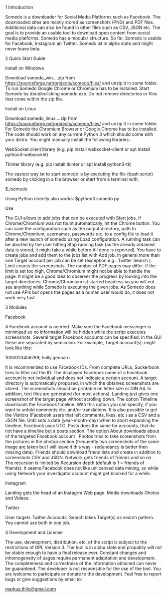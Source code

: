 1 Introduction

Somedo is a downloader for Social Media Platforms such as Facebook.
The downloaded sites are mainly stored as screenshots (PNG) and PDF files.
Additional data can also be found in other files such as CSV, JSON etc.
The goal is to provide an usable tool to download open content from social media
platforms. Somedo has a modular structure. So far, Somedo is usable for Facebook,
Instagram an Twitter. Somedo ist in alpha state and might never leave beta.


2 Quick Start Guide

Install on Windows

Download somedo_win....zip from https://sourceforge.net/projects/somedo/files/
and unzip it in some folder. To run Somedo Google Chrome or Chromium has to be
installed.
Start Somedo by doubleclicking somedo.exe. Do not remove directories or files that
come within the zip file.


Install on Linux

Download somedo_linux....zip from https://sourceforge.net/projects/somedo/files/
and unzip it in some folder.
For Somedo the Chromium Browser or Google Chrome has to be installed. The code
should work on any current Python 3 which should come with your distro. You might
manually install the following libraries:

WebSocket client library
(e.g. pip install websocket-client or apt install python3-websocket)

TkInter library
(e.g. pip install tkinter or apt install python3-tk)

The easiest way ist to start somedo is by executing the file (bash script) somedo
by clicking in a file browser or start from a terminal with:

$./somedo

Using Python directly also works:
$python3 somedo.py


Use

The GUI allows to add jobs that can be executed with Start jobs. If Chrome/Chromium
was not fount automatically, hit the Chrome button. You can save the configuration
such as the output directory, path to Chrome/Chromium, usernames, passwords etc. to
a config file to load it after a new launch of somedo using Load configuration.
A running task can be aborted by the user hitting Stop running task (as the already
obtained data is stored, it might take a while before All done is reported).
You have to create jobs and add them to the jobs list with Add job. In general more
than one Target account per job can be set (exception e.g.: Twitter Search ).
Limit counts the screenshots. The number of PDF pages may differ. If the limit is set
too high, Chrome/Chromium might not be able to handle the page.
It might be a good idea to observer the progress by looking into the target directories.
Chrome/Chromium ist started headless so you will not see anything while Somedo is
executing the given jobs. As Somedo does not use APIs but opens the pages as a human
user would do, it does not work very fast.


3 Modules

Facebook

A Facebook account is needed. Make sure the Facebook messenger is minimized so no
information will be hidden while the script executes screenshots. Several target
Facebook accounts can be specified. In the GUI these are separated by semicolon.
For example, Target account(s): might look like this:

1000023456789; holly.gennaro

It is recommended to use Facebook IDs. From complete URLs, Suckerbook tries to filter
out the ID. The displayed Facebook name of a Facebook account is not individual and does
not indicate a certain account.
A target directory is automatically proposed, in which the obtained screenshots are stored.
The screenshots should be printable on letter size or DIN A4. In addition, text files are
generated (for most actions).
Landing just gives one screenshot of the target page without scrolling down. The option
Timeline downloads the Facebook timeline. With this option you can specify, if you want to
unfold comments etc. and/or translations. It is also possible to get the Visitors (Facebook
users that left comments, likes. etc.) as a CSV and a JSON file. Until sets a date
(year-month-day) when to abort expanding the timeline. Facebook uses UTC. Posts does the
same for accounts, that do not have a timeline but a posts section. The option About
downloads about of the targeted Facebook account . Photos tries to take screenshots from
the pictures in the photop section (frequently two screenshots of the same image are taken
but I will leave it this way - redundancy is better then missing data). Friends should
download friend lists and create in addition to screenshots CSV and JSON. Network gets
friends of friends and so on . The recursion is limited by Recursion depth (default is
1 = friends of friends). It seems Facebook does not like unlicensed data mining, so while
using Network your investigator account might get blocked for a while.


Instagram

Landing gets the head of an Instagrm Web page. Media downloads Ohotos and Videos.


Twitter

User targets Twitter Accounts. Search takes Target(s) as search pattern. You cannot use both
in one job.


4 Development and License

The use, development, distribution, etc. of the script is subject to the restrictions of
GPL Version 3.
The tool is in alpha state and propabliy will not be stable enough to have a final release
ever. Constant changes and inhomogeneity of pages require permanent adaptation and development.
The completeness and correctness of the information obtained can never be guaranteed.
The developer is not responsible for the use of the tool.
You are welcome to participate or donate to the development. Feel free to report bugs or
give suggestions by email to:

markus.thilo@gmail.com


